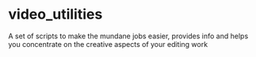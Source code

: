 # video_utilities
A set of scripts to make the mundane jobs easier, provides info and helps you concentrate on the creative aspects of your editing work
